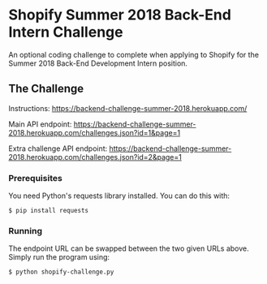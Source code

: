 # Shopify Summer 2018 Back-End Intern Challenge

An optional coding challenge to complete when applying to Shopify for the Summer 2018 Back-End Development Intern position.

## The Challenge

Instructions: https://backend-challenge-summer-2018.herokuapp.com/

Main API endpoint: https://backend-challenge-summer-2018.herokuapp.com/challenges.json?id=1&page=1

Extra challenge API endpoint: https://backend-challenge-summer-2018.herokuapp.com/challenges.json?id=2&page=1

### Prerequisites

You need Python's requests library installed. You can do this with:

```
$ pip install requests
```

### Running

The endpoint URL can be swapped between the two given URLs above. Simply run the program using:

```
$ python shopify-challenge.py
```